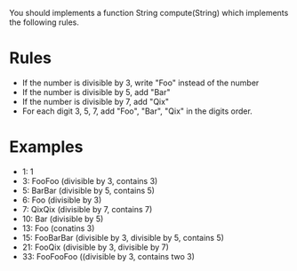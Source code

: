 You should implements a function String compute(String) which implements the following rules.


Rules
=====

- If the number is divisible by 3, write "Foo" instead of the number
- If the number is divisible by 5, add "Bar"
- If the number is divisible by 7, add "Qix"
- For each digit 3, 5, 7, add "Foo", "Bar", "Qix" in the digits order.
 
 
Examples
========

- 1: 1
- 3: FooFoo (divisible by 3, contains 3)
- 5: BarBar (divisible by 5, contains 5)
- 6: Foo (divisible by 3)
- 7: QixQix (divisible by 7, contains 7)
- 10: Bar (divisible by 5)
- 13: Foo (conatins 3)
- 15: FooBarBar (divisible by 3, divisible by 5, contains 5)
- 21: FooQix (divisible by 3, divisible by 7)
- 33: FooFooFoo ((divisible by 3, contains two 3)

